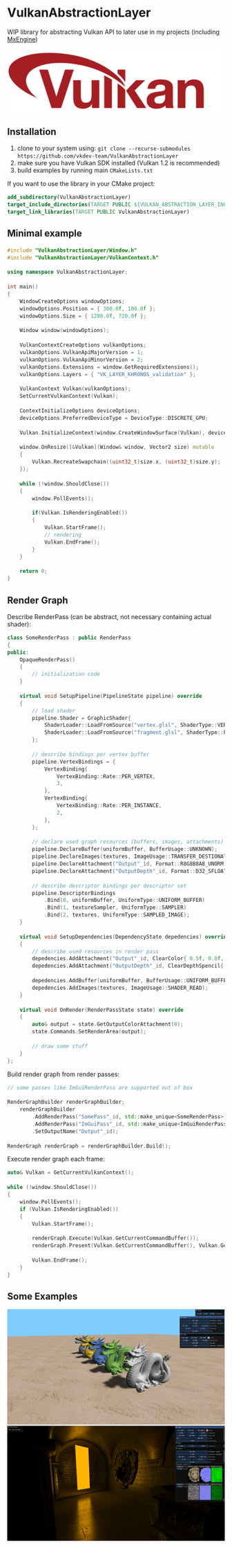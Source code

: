 # VulkanAbstractionLayer

WIP library for abstracting Vulkan API to later use in my projects (including [MxEngine](https://github.com/asc-community/MxEngine))

![vulkan-logo](preview/vulkan-logo.png)

## Installation
1. clone to your system using: `git clone --recurse-submodules https://github.com/vkdev-team/VulkanAbstractionLayer`
2. make sure you have Vulkan SDK installed (Vulkan 1.2 is recommended)
3. build examples by running main `CMakeLists.txt`

If you want to use the library in your CMake project:
```cmake
add_subdirectory(VulkanAbstractionLayer)
target_include_directories(TARGET PUBLIC ${VULKAN_ABSTRACTION_LAYER_INCLUDE_DIR})
target_link_libraries(TARGET PUBLIC VulkanAbstractionLayer)
```

## Minimal example
```cpp
#include "VulkanAbstractionLayer/Window.h"
#include "VulkanAbstractionLayer/VulkanContext.h"

using namespace VulkanAbstractionLayer;

int main()
{
    WindowCreateOptions windowOptions;
    windowOptions.Position = { 300.0f, 100.0f };
    windowOptions.Size = { 1280.0f, 720.0f };

    Window window(windowOptions);

    VulkanContextCreateOptions vulkanOptions;
    vulkanOptions.VulkanApiMajorVersion = 1;
    vulkanOptions.VulkanApiMinorVersion = 2;
    vulkanOptions.Extensions = window.GetRequiredExtensions();
    vulkanOptions.Layers = { "VK_LAYER_KHRONOS_validation" };

    VulkanContext Vulkan(vulkanOptions);
    SetCurrentVulkanContext(Vulkan);

    ContextInitializeOptions deviceOptions;
    deviceOptions.PreferredDeviceType = DeviceType::DISCRETE_GPU;

    Vulkan.InitializeContext(window.CreateWindowSurface(Vulkan), deviceOptions);

    window.OnResize([&Vulkan](Window& window, Vector2 size) mutable
    { 
        Vulkan.RecreateSwapchain((uint32_t)size.x, (uint32_t)size.y); 
    });
    
    while (!window.ShouldClose())
    {
        window.PollEvents();

        if(Vulkan.IsRenderingEnabled())
        {
            Vulkan.StartFrame();
            // rendering
            Vulkan.EndFrame();
        }
    }

    return 0;
}
```

## Render Graph
Describe RenderPass (can be abstract, not necessary containing actual shader):
```cpp
class SomeRenderPass : public RenderPass
{    
public:
    OpaqueRenderPass()
    {
        // initialization code
    }

    virtual void SetupPipeline(PipelineState pipeline) override
    {
        // load shader
        pipeline.Shader = GraphicShader{
            ShaderLoader::LoadFromSource("vertex.glsl", ShaderType::VERTEX, ShaderLanguage::GLSL),
            ShaderLoader::LoadFromSource("fragment.glsl", ShaderType::FRAGMENT, ShaderLanguage::GLSL),
        };

        // describe bindings per vertex buffer
        pipeline.VertexBindings = {
            VertexBinding{
                VertexBinding::Rate::PER_VERTEX,
                3,
            },
            VertexBinding{
                VertexBinding::Rate::PER_INSTANCE,
                2,
            },
        };

        // declare used graph resources (buffers, images, attachments) with their initial state
        pipeline.DeclareBuffer(uniformBuffer, BufferUsage::UNKNOWN);
        pipeline.DeclareImages(textures, ImageUsage::TRANSFER_DESTIONATION);
        pipeline.DeclareAttachment("Output"_id, Format::R8G8B8A8_UNORM);
        pipeline.DeclareAttachment("OutputDepth"_id, Format::D32_SFLOAT_S8_UINT);

        // describe descriptor bindings per descriptor set
        pipeline.DescriptorBindings
            .Bind(0, uniformBuffer, UniformType::UNIFORM_BUFFER)
            .Bind(1, textureSampler, UniformType::SAMPLER)
            .Bind(2, textures, UniformType::SAMPLED_IMAGE);
    }

    virtual void SetupDependencies(DependencyState depedencies) override
    {
        // describe used resources in render pass
        depedencies.AddAttachment("Output"_id, ClearColor{ 0.5f, 0.8f, 1.0f, 1.0f });
        depedencies.AddAttachment("OutputDepth"_id, ClearDepthSpencil{ });

        depedencies.AddBuffer(uniformBuffer, BufferUsage::UNIFORM_BUFFER);
        depedencies.AddImages(textures, ImageUsage::SHADER_READ);
    }
    
    virtual void OnRender(RenderPassState state) override
    {
        auto& output = state.GetOutputColorAttachment(0);
        state.Commands.SetRenderArea(output);

        // draw some stuff
    }
};
```

Build render graph from render passes:
```cpp
// some passes like ImGuiRenderPass are supported out of box

RenderGraphBuilder renderGraphBuilder;
    renderGraphBuilder
        .AddRenderPass("SomePass"_id, std::make_unique<SomeRenderPass>(sharedResources))
        .AddRenderPass("ImGuiPass"_id, std::make_unique<ImGuiRenderPass>("Output"_id))
        .SetOutputName("Output"_id);

RenderGraph renderGraph = renderGraphBuilder.Build();
```

Execute render graph each frame:
```cpp
auto& Vulkan = GetCurrentVulkanContext();

while (!window.ShouldClose())
{
    window.PollEvents();
    if (Vulkan.IsRenderingEnabled())
    {
        Vulkan.StartFrame();

        renderGraph.Execute(Vulkan.GetCurrentCommandBuffer());
        renderGraph.Present(Vulkan.GetCurrentCommandBuffer(), Vulkan.GetCurrentSwapchainImage());

        Vulkan.EndFrame();
    }
}
```

## Some Examples
![instanced-dragons](preview/instanced-dragons.png)
![ltc-rectange](preview/ltc-rectangle.png)
